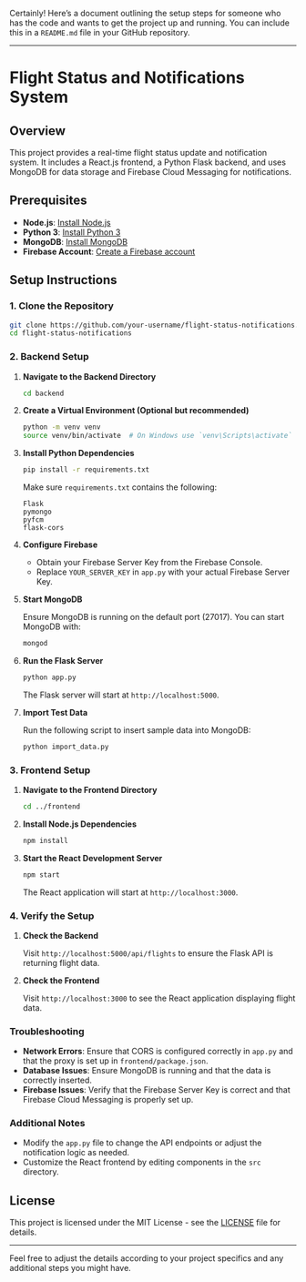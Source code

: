 Certainly! Here’s a document outlining the setup steps for someone who has the code and wants to get the project up and running. You can include this in a `README.md` file in your GitHub repository.

---

# Flight Status and Notifications System

## Overview

This project provides a real-time flight status update and notification system. It includes a React.js frontend, a Python Flask backend, and uses MongoDB for data storage and Firebase Cloud Messaging for notifications.

## Prerequisites

- **Node.js**: [Install Node.js](https://nodejs.org/)
- **Python 3**: [Install Python 3](https://www.python.org/downloads/)
- **MongoDB**: [Install MongoDB](https://www.mongodb.com/try/download/community)
- **Firebase Account**: [Create a Firebase account](https://firebase.google.com/)

## Setup Instructions

### 1. Clone the Repository

```bash
git clone https://github.com/your-username/flight-status-notifications.git
cd flight-status-notifications
```

### 2. Backend Setup

1. **Navigate to the Backend Directory**

   ```bash
   cd backend
   ```

2. **Create a Virtual Environment (Optional but recommended)**

   ```bash
   python -m venv venv
   source venv/bin/activate  # On Windows use `venv\Scripts\activate`
   ```

3. **Install Python Dependencies**

   ```bash
   pip install -r requirements.txt
   ```

   Make sure `requirements.txt` contains the following:

   ```
   Flask
   pymongo
   pyfcm
   flask-cors
   ```

4. **Configure Firebase**

   - Obtain your Firebase Server Key from the Firebase Console.
   - Replace `YOUR_SERVER_KEY` in `app.py` with your actual Firebase Server Key.

5. **Start MongoDB**

   Ensure MongoDB is running on the default port (27017). You can start MongoDB with:

   ```bash
   mongod
   ```

6. **Run the Flask Server**

   ```bash
   python app.py
   ```

   The Flask server will start at `http://localhost:5000`.

7. **Import Test Data**

   Run the following script to insert sample data into MongoDB:

   ```bash
   python import_data.py
   ```

### 3. Frontend Setup

1. **Navigate to the Frontend Directory**

   ```bash
   cd ../frontend
   ```

2. **Install Node.js Dependencies**

   ```bash
   npm install
   ```

3. **Start the React Development Server**

   ```bash
   npm start
   ```

   The React application will start at `http://localhost:3000`.

### 4. Verify the Setup

1. **Check the Backend**

   Visit `http://localhost:5000/api/flights` to ensure the Flask API is returning flight data.

2. **Check the Frontend**

   Visit `http://localhost:3000` to see the React application displaying flight data.

### Troubleshooting

- **Network Errors**: Ensure that CORS is configured correctly in `app.py` and that the proxy is set up in `frontend/package.json`.
- **Database Issues**: Ensure MongoDB is running and that the data is correctly inserted.
- **Firebase Issues**: Verify that the Firebase Server Key is correct and that Firebase Cloud Messaging is properly set up.

### Additional Notes

- Modify the `app.py` file to change the API endpoints or adjust the notification logic as needed.
- Customize the React frontend by editing components in the `src` directory.

## License

This project is licensed under the MIT License - see the [LICENSE](LICENSE) file for details.

---

Feel free to adjust the details according to your project specifics and any additional steps you might have.

